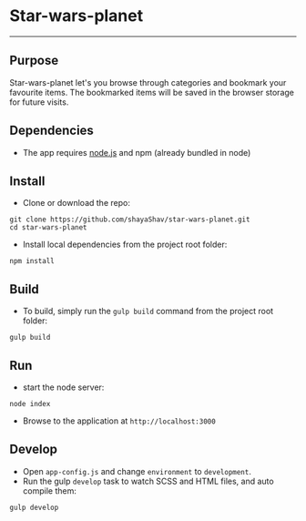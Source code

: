 # Star-wars-planet

***

## Purpose
Star-wars-planet let's you browse through categories and bookmark your favourite items.
The bookmarked items will be saved in the browser storage for future visits.

## Dependencies
* The app requires [node.js](http://nodejs.org/download/) and npm (already bundled in node)

## Install
* Clone or download the repo:

```
git clone https://github.com/shayaShav/star-wars-planet.git
cd star-wars-planet
```

* Install local dependencies from the project root folder:

```
npm install
```

## Build

* To build, simply run the `gulp build` command from the project root folder:

```
gulp build
```

## Run

* start the node server:

```
node index
```

* Browse to the application at `http://localhost:3000`

## Develop

* Open `app-config.js` and change `environment` to `development`.
* Run the gulp `develop` task to watch SCSS and HTML files, and auto compile them:

```
gulp develop
```
